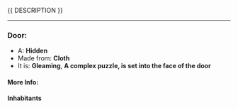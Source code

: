 {{ DESCRIPTION }}

---

### Door:

* A: **Hidden**
* Made from: **Cloth**
* It is: **Gleaming**, **A complex puzzle, is set into the face of the door**

#### More Info:

#### Inhabitants

